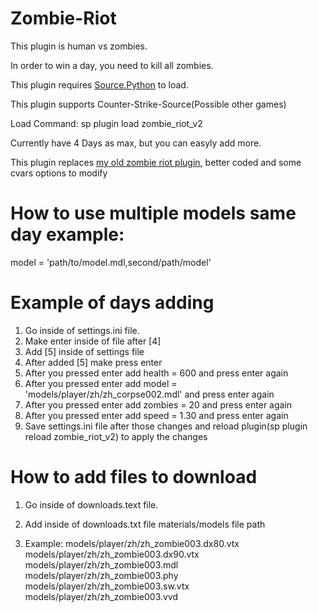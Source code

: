 # Zombie-Riot

This plugin is human vs zombies.

In order to win a day, you need to kill all zombies.

This plugin requires <a href="https://forums.sourcepython.com/">Source.Python</a> to load.

This plugin supports Counter-Strike-Source(Possible other games)

Load Command: sp plugin load zombie_riot_v2

Currently have 4 Days as max, but you can easyly add more.

This plugin replaces <a href="https://github.com/srpg/Zombie-Riot">my old zombie riot plugin</a>, better coded and some cvars options to modify

#  How to use multiple models same day example:
model = 'path/to/model.mdl,second/path/model'

# Example of days adding
1. Go inside of settings.ini file.
2. Make enter inside of file after [4]
3. Add [5] inside of settings file
4. After added [5] make press enter
5. After you pressed enter add health = 600 and press enter again
6. After you pressed enter add model = 'models/player/zh/zh_corpse002.mdl' and press enter again
7. After you pressed enter add zombies = 20 and press enter again
8. After you pressed enter add speed = 1.30 and press enter again
9. Save settings.ini file after those changes and reload plugin(sp plugin reload zombie_riot_v2) to apply the changes

# How to add files to download
1. Go inside of downloads.text file.
2. Add inside of downloads.txt file materials/models file path

3. Example:
  models/player/zh/zh_zombie003.dx80.vtx
  models/player/zh/zh_zombie003.dx90.vtx
  models/player/zh/zh_zombie003.mdl
  models/player/zh/zh_zombie003.phy
  models/player/zh/zh_zombie003.sw.vtx
  models/player/zh/zh_zombie003.vvd

